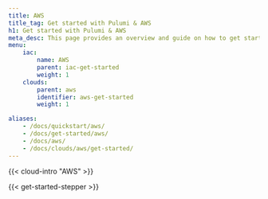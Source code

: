 ```yaml
---
title: AWS
title_tag: Get started with Pulumi & AWS
h1: Get started with Pulumi & AWS
meta_desc: This page provides an overview and guide on how to get started with AWS.
menu:
    iac:
        name: AWS
        parent: iac-get-started
        weight: 1
    clouds:
        parent: aws
        identifier: aws-get-started
        weight: 1

aliases:
    - /docs/quickstart/aws/
    - /docs/get-started/aws/
    - /docs/aws/
    - /docs/clouds/aws/get-started/
---
```


{{< cloud-intro "AWS" >}}

{{< get-started-stepper >}}
